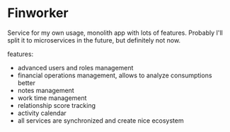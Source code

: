 # Finworker

Service for my own usage, monolith app with lots of features. Probably I'll split it to
microservices in the future, but definitely not now.

features:
 - advanced users and roles management
 - financial operations management, allows to analyze consumptions better
 - notes management
 - work time management
 - relationship score tracking
 - activity calendar
 - all services are synchronized and create nice ecosystem
